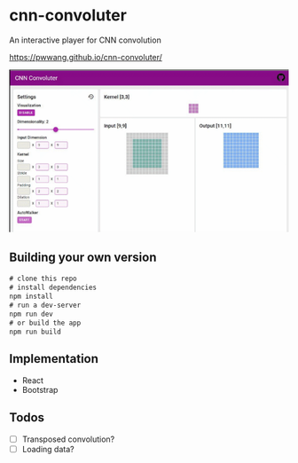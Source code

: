# cnn-convoluter

An interactive player for CNN convolution

https://pwwang.github.io/cnn-convoluter/

![cnn-convoluter](./cnn-convoluter.gif)

## Building your own version
```shell
# clone this repo
# install dependencies
npm install
# run a dev-server
npm run dev
# or build the app
npm run build
```

## Implementation

- React
- Bootstrap

## Todos

- [ ] Transposed convolution?
- [ ] Loading data?
